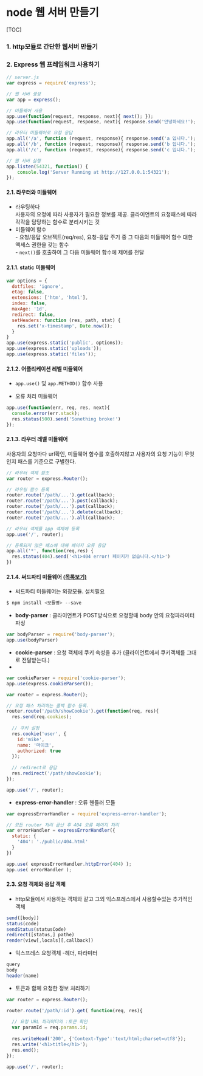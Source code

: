 # node 웹 서버 만들기

[TOC]

### 1. http모듈로 간단한 웹서버 만들기



### 2. Express 웹 프레임워크 사용하기

```js
// server.js
var express = require('express');

// 웹 서버 생성
var app = express();

// 미들웨어 사용
app.use(function(request, response, next){ next(); });
app.use(function(request, response, next){ response.send('안녕하세요!'); });

// 라우터 미들웨어로 요청 응답
app.all('/a', function (request, response){ response.send('a 입니다.'); });
app.all('/b', function (request, response){ response.send('b 입니다.'); });
app.all('/c', function (request, response){ response.send('c 입니다.'); });

// 웹 서버 실행
app.listen(54321, function() {
	console.log('Server Running at http://127.0.0.1:54321');
});
```



####  2.1. 라우터와 미들웨어

- 라우팅하다<br>사용자의 요청에 따라 사용자가 필요한 정보를 제공. 클라이언트의 요청패스에 따라 각각을 담당하는 함수로 분리시키는 것
- 미들웨어 함수<br>- 요청/응답 오브젝트(req/res),  요청-응답 주기 중 그 다음의 미들웨어 함수 대한 액세스 권한을 갖는 함수<br>- `next()`를 호출하여 그 다음 미들웨어 함수에 제어를 전달 



#### 2.1.1. static 미들웨어

```js
var options = {
  dotfiles: 'ignore',
  etag: false,
  extensions: ['htm', 'html'],
  index: false,
  maxAge: '1d',
  redirect: false,
  setHeaders: function (res, path, stat) {
    res.set('x-timestamp', Date.now());
  }
}
app.use(express.static('public', options));
app.use(express.static('uploads'));
app.use(express.static('files'));
```



#### 2.1.2. 어플리케이션 레벨 미들웨어 

- `app.use()`  및  `app.METHOD()` 함수 사용



- 오류 처리 미들웨어

```js
app.use(function(err, req, res, next){
  console.error(err.stack);
  res.status(500).send('Sonething broke!')
});
```



#### 2.1.3. 라우터 레벨 미들웨어 

사용자의 요청마다 url확인, 미들웨어 함수를 호출하지않고 사용자의 요청 기능이 무엇인지 패스를 기준으로 구별한다.

```js
// 라우터 객체 참조
var router = express.Router();

// 라우팅 함수 등록 
router.route('/path/...').get(callback);	
router.route('/path/...').post(callback);
router.route('/path/...').put(callback);
router.route('/path/...').delete(callback);
router.route('/path/...').all(callback);

// 라우터 객체를 app 객체에 등록
app.use('/', router);
```

```js
// 등록되지 않은 패스에 대해 페이지 오류 응답
app.all('*', function(req,res) {
  res.status(404).send('<h1>404 error! 페이지가 없습니다.</h1>')
})
```



#### 2.1.4. 써드파티 미들웨어 [(목록보기)](http://expressjs.com/ko/resources/middleware.html) 

- 써드파티 미들웨어는 외장모듈. 설치필요

```bash
$ npm install <모듈명> --save
```

- __body-parser__ : 클라이언트가 POST방식으로 요청할때 body 안의 요청파라미터 파싱

```js
var bodyParser = require('body-parser');
app.use(bodyParser) 
```

- __cookie-parser__ : 요청 객체에 쿠키 속성을 추가 (클라이언트에서 쿠키객체를 그대로 전달받는다.)
- ​

```js
var cookieParser = require('cookie-parser');
app.use(express.cookieParser());

var router = express.Router();

// 요청 패스 처리하는 콜백 함수 등록.
router.route('/path/showCookie').get(function(req, res){
  res.send(req.cookies);
  
  // 쿠키 설정
  res.cookie('user', {
    id:'mike',
    name: '마이크',
    authorized: true
  });
  
  // redirect로 응답
  res.redirect('/path/showCookie');
});

app.use('/', router);
```

- __express-error-handler__ : 오류 핸들러 모듈

```js
var expressErrorHandler = require('express-error-handler');

// 모든 router 처리 끝난 후 404 오류 페이지 처리
var errorHandler = expressErrorHandler({
  static: {
    '404': './public/404.html'
  }
})

app.use( expressErrorHandler.httpError(404) );
app.use( errorHandler );
```



#### 2.3. 요청 객체와 응답 객체

- http모듈에서 사용하는 객체와 같고 그외 익스프레스에서 사용할수있는 추가적인 객체

```js
send([body])
status(code)
sendStatus(statusCode)
redirect([status,] pathe)
render(view[,locals][,callback])
```

- 익스프레스 요청객체 -헤더, 파라미터

```js
query
body
header(name)
```

- 토큰과 함께 요청한 정보 처리하기 

```js
var router = express.Router();

router.route('/path/:id').get( function(req, res){
  
  // 요청 URL 파라미터의 :토큰 확인
  var paramId = req.params.id;
  
  res.writeHead('200', {'Context-Type':'text/html;charset=utf8'});
  res.write('<h1>title</h1>');
  res.end();
});

app.use('/', router);
```



